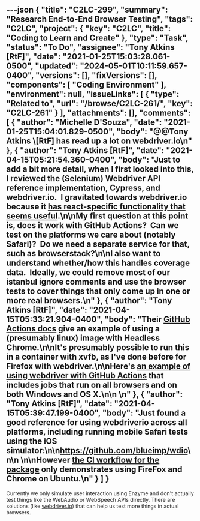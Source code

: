 ---json
{
  "title": "C2LC-299",
  "summary": "Research End-to-End Browser Testing",
  "tags": "C2LC",
  "project": {
    "key": "C2LC",
    "title": "Coding to Learn and Create"
  },
  "type": "Task",
  "status": "To Do",
  "assignee": "Tony Atkins [RtF]",
  "date": "2021-01-25T15:03:28.061-0500",
  "updated": "2024-05-01T10:11:59.657-0400",
  "versions": [],
  "fixVersions": [],
  "components": [
    "Coding Environment"
  ],
  "environment": null,
  "issueLinks": [
    {
      "type": "Related to",
      "url": "/browse/C2LC-261/",
      "key": "C2LC-261"
    }
  ],
  "attachments": [],
  "comments": [
    {
      "author": "Michelle D'Souza",
      "date": "2021-01-25T15:04:01.829-0500",
      "body": "@@Tony Atkins \\[RtF] has read up a lot on webdriver.io\n"
    },
    {
      "author": "Tony Atkins [RtF]",
      "date": "2021-04-15T05:21:54.360-0400",
      "body": "Just to add a bit more detail, when I first looked into this, I reviewed the (Selenium) Webdriver API reference implementation, Cypress, and webdriver.io.  I gravitated towards webdriver.io because it [has react-specific functionality that seems useful](https://webdriver.io/docs/api/element/react$$).\n\nMy first question at this point is, does it work with GitHub Actions?  Can we test on the platforms we care about (notably Safari)?  Do we need a separate service for that, such as browserstack?\n\nI also want to understand whether/how this handles coverage data.  Ideally, we could remove most of our istanbul ignore comments and use the browser tests to cover things that only come up in one or more real browsers.\n"
    },
    {
      "author": "Tony Atkins [RtF]",
      "date": "2021-04-15T05:33:21.904-0400",
      "body": "Their [GitHub Actions docs](https://webdriver.io/docs/githubactions/) give an example of using a (presumably linux) image with Headless Chrome.\n\nIt's presumably possible to run this in a container with xvfb, as I've done before for Firefox with webdriver.\n\nHere's [an example of using webdriver with GitHub Actions](https://dev.to/mizchi/run-crossbrowser-e2e-testing-on-github-actions-671) that includes jobs that run on all browsers and on both Windows and OS X.\n\n \n"
    },
    {
      "author": "Tony Atkins [RtF]",
      "date": "2021-04-15T05:39:47.199-0400",
      "body": "Just found a good reference for using webdriverio across all platforms, including running mobile Safari tests using the iOS simulator:\n\n<https://github.com/blueimp/wdio>\n\n \n\nHowever [the CI workflow for the package](https://github.com/blueimp/wdio/blob/master/.github/workflows/test.yml) only demonstrates using FireFox and Chrome on Ubuntu.\n"
    }
  ]
}
---
Currently we only simulate user interaction using Enzyme and don't actually test things like the WebAudio or WebSpeech APIs directly. There are solutions (like [webdriver.io](http://webdriver.io/)) that can help us test more things in actual browsers.

        